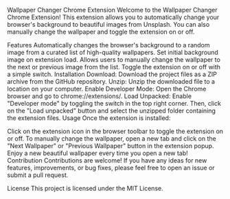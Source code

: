 Wallpaper Changer Chrome Extension
Welcome to the Wallpaper Changer Chrome Extension! This extension allows you to automatically change your browser's background to beautiful images from Unsplash. You can also manually change the wallpaper and toggle the extension on or off.

Features
Automatically changes the browser's background to a random image from a curated list of high-quality wallpapers.
Set initial background image on extension load.
Allows users to manually change the wallpaper to the next or previous image from the list.
Toggle the extension on or off with a simple switch.
Installation
Download: Download the project files as a ZIP archive from the GitHub repository.
Unzip: Unzip the downloaded file to a location on your computer.
Enable Developer Mode: Open the Chrome browser and go to chrome://extensions/.
Load Unpacked: Enable "Developer mode" by toggling the switch in the top right corner. Then, click on the "Load unpacked" button and select the unzipped folder containing the extension files.
Usage
Once the extension is installed:

Click on the extension icon in the browser toolbar to toggle the extension on or off.
To manually change the wallpaper, open a new tab and click on the "Next Wallpaper" or "Previous Wallpaper" button in the extension popup.
Enjoy a new beautiful wallpaper every time you open a new tab!
Contribution
Contributions are welcome! If you have any ideas for new features, improvements, or bug fixes, please feel free to open an issue or submit a pull request.

License
This project is licensed under the MIT License.
